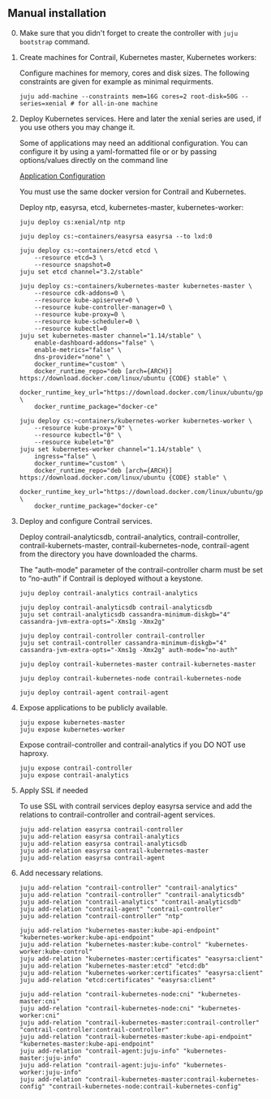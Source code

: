 Manual installation
-------------------

0. Make sure that you didn't forget to create the controller with `juju bootstrap` command.

1. Create machines for Contrail, Kubernetes master, Kubernetes workers:

    Configure machines for memory, cores and disk sizes. The following constraints are given for example as minimal requirments.
    ```
    juju add-machine --constraints mem=16G cores=2 root-disk=50G --series=xenial # for all-in-one machine
    ```

2. Deploy Kubernetes services. Here and later the xenial series are used, if you use others you may change it.

    Some of applications may need an additional configuration. You can configure it 
    by using a yaml-formatted file or or by passing options/values directly on the command line

    [Application Configuration](https://docs.jujucharms.com/2.4/en/charms-config)

    You must use the same docker version for Contrail and Kubernetes.

    Deploy ntp, easyrsa, etcd, kubernetes-master, kubernetes-worker:

    ```
    juju deploy cs:xenial/ntp ntp

    juju deploy cs:~containers/easyrsa easyrsa --to lxd:0

    juju deploy cs:~containers/etcd etcd \
        --resource etcd=3 \
        --resource snapshot=0
    juju set etcd channel="3.2/stable"

    juju deploy cs:~containers/kubernetes-master kubernetes-master \
        --resource cdk-addons=0 \
        --resource kube-apiserver=0 \
        --resource kube-controller-manager=0 \
        --resource kube-proxy=0 \
        --resource kube-scheduler=0 \
        --resource kubectl=0
    juju set kubernetes-master channel="1.14/stable" \
        enable-dashboard-addons="false" \
        enable-metrics="false" \
        dns-provider="none" \
        docker_runtime="custom" \
        docker_runtime_repo="deb [arch={ARCH}] https://download.docker.com/linux/ubuntu {CODE} stable" \
        docker_runtime_key_url="https://download.docker.com/linux/ubuntu/gpg" \
        docker_runtime_package="docker-ce"

    juju deploy cs:~containers/kubernetes-worker kubernetes-worker \
        --resource kube-proxy="0" \
        --resource kubectl="0" \
        --resource kubelet="0"
    juju set kubernetes-worker channel="1.14/stable" \
        ingress="false" \
        docker_runtime="custom" \
        docker_runtime_repo="deb [arch={ARCH}] https://download.docker.com/linux/ubuntu {CODE} stable" \
        docker_runtime_key_url="https://download.docker.com/linux/ubuntu/gpg" \
        docker_runtime_package="docker-ce"
    ```

3. Deploy and configure Contrail services.

    Deploy contrail-analyticsdb, contrail-analytics, contrail-controller,
    contrail-kubernets-master, contrail-kubernetes-node, contrail-agent from the directory you have downloaded the charms.

    The "auth-mode" parameter of the contrail-controller charm must be set to “no-auth” if Contrail is deployed without a keystone.

    ```
    juju deploy contrail-analytics contrail-analytics

    juju deploy contrail-analyticsdb contrail-analyticsdb
    juju set contrail-analyticsdb cassandra-minimum-diskgb="4" cassandra-jvm-extra-opts="-Xms1g -Xmx2g"

    juju deploy contrail-controller contrail-controller
    juju set contrail-controller cassandra-minimum-diskgb="4" cassandra-jvm-extra-opts="-Xms1g -Xmx2g" auth-mode="no-auth"

    juju deploy contrail-kubernetes-master contrail-kubernetes-master

    juju deploy contrail-kubernetes-node contrail-kubernetes-node

    juju deploy contrail-agent contrail-agent
    ```

4. Expose applications to be publicly available.

    ```
    juju expose kubernetes-master
    juju expose kubernetes-worker
    ```

    Expose contrail-controller and contrail-analytics if you DO NOT use haproxy.
    ```
    juju expose contrail-controller
    juju expose contrail-analytics
    ```

5. Apply SSL if needed

    To use SSL with contrail services deploy easyrsa service and add the relations to contrail-controller and contrail-agent services.

    ```
    juju add-relation easyrsa contrail-controller
    juju add-relation easyrsa contrail-analytics
    juju add-relation easyrsa contrail-analyticsdb
    juju add-relation easyrsa contrail-kubernetes-master
    juju add-relation easyrsa contrail-agent
    ```

6. Add necessary relations.

    ```
    juju add-relation "contrail-controller" "contrail-analytics"
    juju add-relation "contrail-controller" "contrail-analyticsdb"
    juju add-relation "contrail-analytics" "contrail-analyticsdb"
    juju add-relation "contrail-agent" "contrail-controller"
    juju add-relation "contrail-controller" "ntp"

    juju add-relation "kubernetes-master:kube-api-endpoint" "kubernetes-worker:kube-api-endpoint"
    juju add-relation "kubernetes-master:kube-control" "kubernetes-worker:kube-control"
    juju add-relation "kubernetes-master:certificates" "easyrsa:client"
    juju add-relation "kubernetes-master:etcd" "etcd:db"
    juju add-relation "kubernetes-worker:certificates" "easyrsa:client"
    juju add-relation "etcd:certificates" "easyrsa:client"

    juju add-relation "contrail-kubernetes-node:cni" "kubernetes-master:cni"
    juju add-relation "contrail-kubernetes-node:cni" "kubernetes-worker:cni"
    juju add-relation "contrail-kubernetes-master:contrail-controller" "contrail-controller:contrail-controller"
    juju add-relation "contrail-kubernetes-master:kube-api-endpoint" "kubernetes-master:kube-api-endpoint"
    juju add-relation "contrail-agent:juju-info" "kubernetes-master:juju-info"
    juju add-relation "contrail-agent:juju-info" "kubernetes-worker:juju-info"
    juju add-relation "contrail-kubernetes-master:contrail-kubernetes-config" "contrail-kubernetes-node:contrail-kubernetes-config"
    ```
